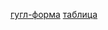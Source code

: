 [гугл-форма](https://docs.google.com/forms/d/15oGWvzUGjgYRWEOhPmhh-Lh85AVP7ZhNhdIPxwvnxes/edit?usp=sharing)
[таблица](https://docs.google.com/spreadsheets/d/1k6nMZQL-IkFj0ec9cbTBqL5ZP6sx6UIIx9c3EXdiESk/edit?usp=sharing)
